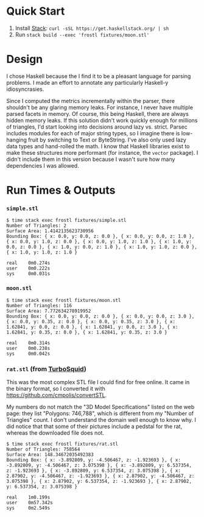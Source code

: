 # Quick Start

1. Install [Stack](https://docs.haskellstack.org/en/stable/README/): `curl -sSL https://get.haskellstack.org/ | sh`
2. Run `stack build --exec 'frostl fixtures/moon.stl'`


# Design

I chose Haskell because the I find it to be a pleasant language for parsing problems.
I made an effort to annotate any particularly Haskell-y idiosyncrasies.

Since I computed the metrics incrementally within the parser, there shouldn't be any glaring memory leaks.
For instance, I never have multiple parsed facets in memory.
Of course, this being Haskell, there are always hidden memory leaks.
If this solution didn't work quickly enough for millions of triangles, I'd start looking into decisions around lazy vs. strict.
Parsec includes modules for each of major string types, so I imagine there is low-hanging fruit by switching to Text or ByteString.
I've also only used lazy data types and hand-rolled the math.
I know that Haskell libraries exist to make these structures more performant (for instance, the `vector` package).
I didn't include them in this version because I wasn't sure how many dependencies I was allowed.


# Run Times & Outputs

### `simple.stl`

```
$ time stack exec frostl fixtures/simple.stl
Number of Triangles: 2
Surface Area: 1.4142135623730956
Bounding Box: { x: 0.0, y: 0.0, z: 0.0 }, { x: 0.0, y: 0.0, z: 1.0 }, { x: 0.0, y: 1.0, z: 0.0 }, { x: 0.0, y: 1.0, z: 1.0 }, { x: 1.0, y: 0.0, z: 0.0 }, { x: 1.0, y: 0.0, z: 1.0 }, { x: 1.0, y: 1.0, z: 0.0 }, { x: 1.0, y: 1.0, z: 1.0 }

real    0m0.274s
user    0m0.222s
sys     0m0.031s
```


### `moon.stl`

```
$ time stack exec frostl fixtures/moon.stl
Number of Triangles: 116
Surface Area: 7.772634278919952
Bounding Box: { x: 0.0, y: 0.0, z: 0.0 }, { x: 0.0, y: 0.0, z: 3.0 }, { x: 0.0, y: 0.35, z: 0.0 }, { x: 0.0, y: 0.35, z: 3.0 }, { x: 1.62841, y: 0.0, z: 0.0 }, { x: 1.62841, y: 0.0, z: 3.0 }, { x: 1.62841, y: 0.35, z: 0.0 }, { x: 1.62841, y: 0.35, z: 3.0 }

real    0m0.314s
user    0m0.238s
sys     0m0.042s
```


### `rat.stl` (from [TurboSquid](https://www.turbosquid.com/3d-models/sculpture-rat-3ds-free/1127738))

This was the most complex STL file I could find for free online.
It came in the binary format, so I converted it with <https://github.com/cmpolis/convertSTL>.

My numbers do not match the "3D Model Specifications" listed on the web page:
they list "Polygons: 746,788", which is different from my "Number of Triangles" count.
I don't understand the domain well enough to know why.
I did notice that that some of their pictures include a pedstal for the rat, whereas the downloaded file does not.

```
$ time stack exec frostl fixtures/rat.stl
Number of Triangles: 758564
Surface Area: 148.34672035492383
Bounding Box: { x: -3.892809, y: -4.506467, z: -1.923693 }, { x: -3.892809, y: -4.506467, z: 3.075398 }, { x: -3.892809, y: 6.537354, z: -1.923693 }, { x: -3.892809, y: 6.537354, z: 3.075398 }, { x: 2.87902, y: -4.506467, z: -1.923693 }, { x: 2.87902, y: -4.506467, z: 3.075398 }, { x: 2.87902, y: 6.537354, z: -1.923693 }, { x: 2.87902, y: 6.537354, z: 3.075398 }

real    1m0.199s
user    0m57.342s
sys     0m2.549s
```
